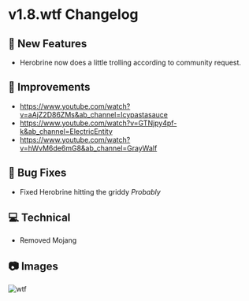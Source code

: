 # **v1.8.wtf Changelog**

## **🚀 New Features**
- Herobrine now does a little trolling according to community request.

## **🔧 Improvements**
- https://www.youtube.com/watch?v=aAjZ2D86ZMs&ab_channel=Icypastasauce
- https://www.youtube.com/watch?v=GTNjpy4pf-k&ab_channel=ElectricEntity
- https://www.youtube.com/watch?v=hWvM6de6mG8&ab_channel=GrayWalf

## **🐛 Bug Fixes**
- Fixed Herobrine hitting the griddy *Probably*

## **💻 Technical**
- Removed Mojang

## **📷 Images**
![wtf](https://media.discordapp.net/attachments/820096745329393685/965699101419274361/0760A62B-4B62-4431-B4FD-FABDE08659EB-1.gif)